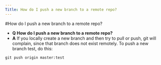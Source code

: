 ```yaml
---
Title: How do I push a new branch to a remote repo?
---
```

#How do I push a new branch to a remote repo?
- **Q How do I push a new branch to a remote repo?**
- **A**
If you locally create a new branch and then try to pull or push, git will complain, since that branch does not exist remotely. To push a new branch test, do this:
```
git push origin master:test
```
